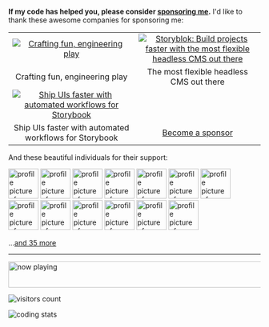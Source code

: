 **If my code has helped you, please consider [sponsoring me](https://github.com/sponsors/egoist).** I'd like to thank these awesome companies for sponsoring me:

<table>
  <tbody>
    <tr>
      <td width="50%" align="center">
        <a
          href="https://zolplay.com/?utm_source=egoist&utm_medium=github&utm_campaign=sponsorship"
        >
          <img
            alt="Crafting fun, engineering play"
            src="https://fastly.jsdelivr.net/gh/egoist-bot/images@main/uPic/AM6naF.png"
          />
        </a>
      </td>
      <td width="50%" align="center">
        <a
          href="https://www.storyblok.com/developers?utm_source=egoist&utm_medium=github&utm_campaign=sponsorship"
        >
          <img
            alt="Storyblok: Build projects faster with the most flexible headless CMS out there"
            src="https://user-images.githubusercontent.com/8784712/147583766-135757ed-bb12-4a26-a899-c43a4be8fb08.png"
          />
        </a>
      </td>
    </tr>
        <tr>
      <td width="50%" align="center">
        Crafting fun, engineering play
      </td>
      <td width="50%" align="center">
       The most flexible headless CMS out there
      </td>
    </tr>
       <tr>
      <td width="50%" align="center">
        <a
          href="https://www.chromatic.com/?utm_source=egoist&utm_medium=github&utm_campaign=sponsorship"
        >
          <img
            alt="Ship UIs faster with automated workflows for Storybook"
            src="https://fastly.jsdelivr.net/gh/egoist-bot/images@main/uPic/Frame 3.png"
          />
        </a>
      </td>
    </tr>
    <tr>
      <td width="50%" align="center">
        Ship UIs faster with automated workflows for Storybook
      </td>
      <td width="50%" align="center">
        <a href="https://github.com/sponsors/egoist">Become a sponsor</a>
      </td>
    </tr>
  </tbody>
</table>



And these beautiful individuals for their support:

<!-- replace-sponsors -->
<a title="CaliCastle" href="https://github.com/CaliCastle"><img src="https://avatars.githubusercontent.com/u/10830749?u=9b6c62ebd10cde28a39413b5f256bfd92de6a82d&v=4" width="60" alt="profile picture of CaliCastle"></a> <a title="storyblok" href="https://github.com/storyblok"><img src="https://avatars.githubusercontent.com/u/13880908?v=4" width="60" alt="profile picture of storyblok"></a> <a title="chromaui" href="https://github.com/chromaui"><img src="https://avatars.githubusercontent.com/u/24584319?v=4" width="60" alt="profile picture of chromaui"></a> <a title="dawsbot" href="https://github.com/dawsbot"><img src="https://avatars.githubusercontent.com/u/3408480?u=40248f799a4eb04d6c72f124ad23dc29ff095a4a&v=4" width="60" alt="profile picture of dawsbot"></a> <a title="varna" href="https://github.com/varna"><img src="https://avatars.githubusercontent.com/u/6717694?u=23d084c669d066a0cba3083ccae3b3e62d46a4b6&v=4" width="60" alt="profile picture of varna"></a> <a title="t3dotgg" href="https://github.com/t3dotgg"><img src="https://avatars.githubusercontent.com/u/6751787?u=3b31853b56349de39c66e73c14e6d34d047f0b53&v=4" width="60" alt="profile picture of t3dotgg"></a> <a title="potato4d" href="https://github.com/potato4d"><img src="https://avatars.githubusercontent.com/u/6993514?u=c792fee61377539e732dd9085109d074945bc1ce&v=4" width="60" alt="profile picture of potato4d"></a> <a title="JessicaSachs" href="https://github.com/JessicaSachs"><img src="https://avatars.githubusercontent.com/u/2801156?u=45f9b8aa62e55c4a09209a8cc230116f0cbdaab7&v=4" width="60" alt="profile picture of JessicaSachs"></a> <a title="rauchg" href="https://github.com/rauchg"><img src="https://avatars.githubusercontent.com/u/13041?u=4c0a271d532e93a46e3a1983dbb91dcca2765291&v=4" width="60" alt="profile picture of rauchg"></a> <a title="DIYgod" href="https://github.com/DIYgod"><img src="https://avatars.githubusercontent.com/u/8266075?u=9de49c9b3eaf4db02e685458cb64b64c172034bf&v=4" width="60" alt="profile picture of DIYgod"></a> <a title="cometkim" href="https://github.com/cometkim"><img src="https://avatars.githubusercontent.com/u/9696352?u=a0c516f075b83409a8b6317ad269291117861e26&v=4" width="60" alt="profile picture of cometkim"></a> <a title="FarazPatankar" href="https://github.com/FarazPatankar"><img src="https://avatars.githubusercontent.com/u/10681116?u=707f054b6651fcf93e5297b2142d15e772712e4a&v=4" width="60" alt="profile picture of FarazPatankar"></a> <a title="aulneau" href="https://github.com/aulneau"><img src="https://avatars.githubusercontent.com/u/11803153?u=23ddb4b801b66522d9614e6988ed113d1ffc0a00&v=4" width="60" alt="profile picture of aulneau"></a>

...[and 35 more](https://egoist.dev/thanks)
      <!-- replace-sponsors -->

---

<a href="https://volt.fm/egoist" target="_blank"><img src="https://spotify-badge-egoist.vercel.app/api/now-playing" width="540" height="52" alt="now playing"></a>

<!-- https://github.com/Gerhut/Gerhut -->
<!-- pls deploy your own service using the repo above -->

![visitors count](https://visitors-by-url-pls-dont-use-this-in-your-repo.vercel.app/egoist-github-readme)

![coding stats](https://img.shields.io/endpoint?url=https://wakapi.dev/api/compat/shields/v1/egoist/interval:30_days&label=coding%20stats%20last%2030d)
